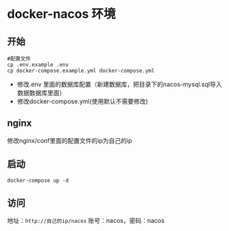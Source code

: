# docker-nacos 环境
## 开始
```shell
#配置文件
cp .env.example .env
cp docker-compose.example.yml docker-compose.yml
```
* 修改.env 里面的数据库配置（新建数据库，把目录下的nacos-mysql.sql导入数据数据库里面）
* 修改docker-compose.yml(使用默认不需要修改)

## nginx
修改nginx/conf里面的配置文件的ip为自己的ip

## 启动
`docker-compose up -d`

## 访问
地址：`http://自己的ip/nacos` 账号：nacos，密码：nacos